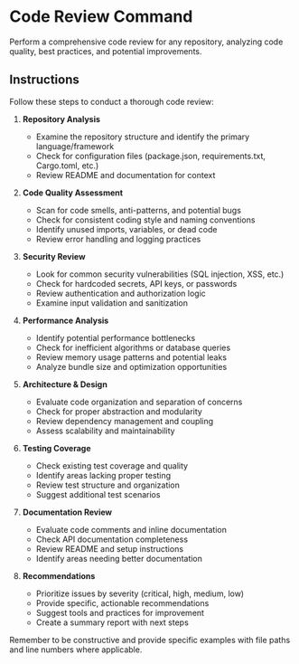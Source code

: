 # Code Review Command

Perform a comprehensive code review for any repository, analyzing code quality, best practices, and potential improvements.

## Instructions

Follow these steps to conduct a thorough code review:

1. **Repository Analysis**

   - Examine the repository structure and identify the primary language/framework
   - Check for configuration files (package.json, requirements.txt, Cargo.toml, etc.)
   - Review README and documentation for context

2. **Code Quality Assessment**

   - Scan for code smells, anti-patterns, and potential bugs
   - Check for consistent coding style and naming conventions
   - Identify unused imports, variables, or dead code
   - Review error handling and logging practices

3. **Security Review**

   - Look for common security vulnerabilities (SQL injection, XSS, etc.)
   - Check for hardcoded secrets, API keys, or passwords
   - Review authentication and authorization logic
   - Examine input validation and sanitization

4. **Performance Analysis**

   - Identify potential performance bottlenecks
   - Check for inefficient algorithms or database queries
   - Review memory usage patterns and potential leaks
   - Analyze bundle size and optimization opportunities

5. **Architecture & Design**

   - Evaluate code organization and separation of concerns
   - Check for proper abstraction and modularity
   - Review dependency management and coupling
   - Assess scalability and maintainability

6. **Testing Coverage**

   - Check existing test coverage and quality
   - Identify areas lacking proper testing
   - Review test structure and organization
   - Suggest additional test scenarios

7. **Documentation Review**

   - Evaluate code comments and inline documentation
   - Check API documentation completeness
   - Review README and setup instructions
   - Identify areas needing better documentation

8. **Recommendations**
   - Prioritize issues by severity (critical, high, medium, low)
   - Provide specific, actionable recommendations
   - Suggest tools and practices for improvement
   - Create a summary report with next steps

Remember to be constructive and provide specific examples with file paths and line numbers where applicable.

